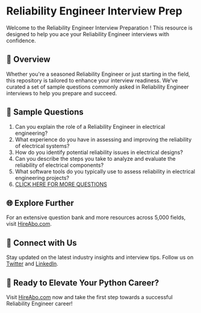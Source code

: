 # Reliability Engineer Interview Prep

Welcome to the Reliability Engineer Interview Preparation ! This resource is designed to help you ace your Reliability Engineer interviews with confidence.

## 🚀 Overview

Whether you're a seasoned Reliability Engineer or just starting in the field, this repository is tailored to enhance your interview readiness. We've curated a set of sample questions commonly asked in Reliability Engineer interviews to help you prepare and succeed.

## 📝 Sample Questions

1. Can you explain the role of a Reliability Engineer in electrical engineering?
2. What experience do you have in assessing and improving the reliability of electrical systems?
3. How do you identify potential reliability issues in electrical designs?
4. Can you describe the steps you take to analyze and evaluate the reliability of electrical components?
5. What software tools do you typically use to assess reliability in electrical engineering projects?
6. [CLICK HERE FOR MORE QUESTIONS](https://hireabo.com/job/3_2_42/Reliability%20Engineer)

## 🌐 Explore Further

For an extensive question bank and more resources across 5,000 fields, visit [HireAbo.com](https://www.hireabo.com).

## 📱 Connect with Us

Stay updated on the latest industry insights and interview tips. Follow us on [Twitter](https://twitter.com/hireabo) and [LinkedIn](https://www.linkedin.com/in/hire-abo-3609972a8/).

## 🚀 Ready to Elevate Your Python Career?

Visit [HireAbo.com](https://www.hireabo.com) now and take the first step towards a successful Reliability Engineer career!